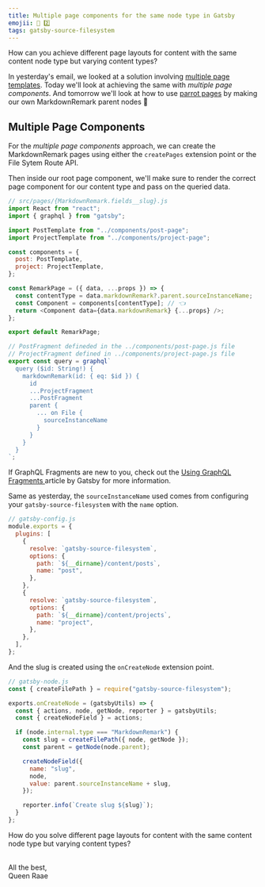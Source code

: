 ```yaml
---
title: Multiple page components for the same node type in Gatsby
emojii: 📄 2️⃣
tags: gatsby-source-filesystem
---
```


How can you achieve different page layouts for content with the same content node type but varying content types?

In yesterday's email, we looked at a solution involving [multiple page templates](/posts/2022-03-22-page-templates/). Today we'll look at achieving the same with _multiple page components_. And tomorrow we'll look at how to use [parrot pages](/posts/2022-03-24-parrot-pages/) by making our own MarkdownRemark parent nodes 🤯

## Multiple Page Components

For the _multiple page components_ approach, we can create the MarkdownRemark pages using either the `createPages` extension point or the File Sytem Route API.

Then inside our root page component, we'll make sure to render the correct page component for our content type and pass on the queried data.

```js
// src/pages/{MarkdownRemark.fields__slug}.js
import React from "react";
import { graphql } from "gatsby";

import PostTemplate from "../components/post-page";
import ProjectTemplate from "../components/project-page";

const components = {
  post: PostTemplate,
  project: ProjectTemplate,
};

const RemarkPage = ({ data, ...props }) => {
  const contentType = data.markdownRemark?.parent.sourceInstanceName;
  const Component = components[contentType]; // 👈
  return <Component data={data.markdownRemark} {...props} />;
};

export default RemarkPage;

// PostFragment defineded in the ../components/post-page.js file
// ProjectFragment defined in ../components/project-page.js file
export const query = graphql`
  query ($id: String!) {
    markdownRemark(id: { eq: $id }) {
      id
      ...ProjectFragment
      ...PostFragment
      parent {
        ... on File {
          sourceInstanceName
        }
      }
    }
  }
`;
```

If GraphQL Fragments are new to you, check out the [Using GraphQL Fragments ](https://www.gatsbyjs.com/docs/reference/graphql-data-layer/using-graphql-fragments/) article by Gatsby for more information.

Same as yesterday, the `sourceInstanceName` used comes from configuring your `gatsby-source-filesystem` with the `name` option.

```js
// gatsby-config.js
module.exports = {
  plugins: [
    {
      resolve: `gatsby-source-filesystem`,
      options: {
        path: `${__dirname}/content/posts`,
        name: "post",
      },
    },
    {
      resolve: `gatsby-source-filesystem`,
      options: {
        path: `${__dirname}/content/projects`,
        name: "project",
      },
    },
  ],
};
```

And the slug is created using the `onCreateNode` extension point.

```js
// gatsby-node.js
const { createFilePath } = require("gatsby-source-filesystem");

exports.onCreateNode = (gatsbyUtils) => {
  const { actions, node, getNode, reporter } = gatsbyUtils;
  const { createNodeField } = actions;

  if (node.internal.type === "MarkdownRemark") {
    const slug = createFilePath({ node, getNode });
    const parent = getNode(node.parent);

    createNodeField({
      name: "slug",
      node,
      value: parent.sourceInstanceName + slug,
    });

    reporter.info(`Create slug ${slug}`);
  }
};
```

How do you solve different page layouts for content with the same content node type but varying content types?

&nbsp;  
All the best,  
Queen Raae

